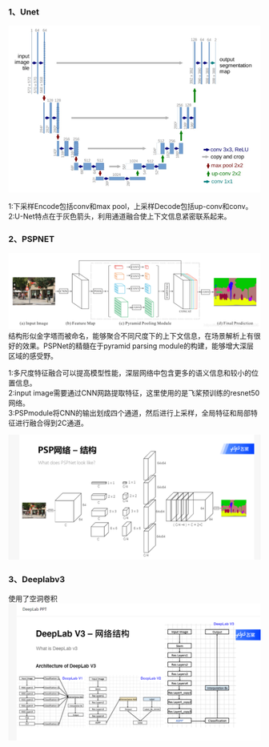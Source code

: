 ### 1、Unet
![img.png](image/unet.png)   

1:下采样Encode包括conv和max pool，上采样Decode包括up-conv和conv。  
2:U-Net特点在于灰色箭头，利用通道融合使上下文信息紧密联系起来。

### 2、PSPNET
![img.png](image/PSPNET1.png)  
结构形似金字塔而被命名，能够聚合不同尺度下的上下文信息，在场景解析上有很好的效果。PSPNet的精髓在于pyramid parsing module的构建，能够增大深层区域的感受野。

1:多尺度特征融合可以提高模型性能，深层网络中包含更多的语义信息和较小的位置信息。  
2:input image需要通过CNN网路提取特征，这里使用的是飞桨预训练的resnet50网络。  
3:PSPmodule将CNN的输出划成四个通道，然后进行上采样，全局特征和局部特征进行融合得到2C通道。

![img.png](image/PSPNET2.png)

### 3、Deeplabv3
使用了空洞卷积  
![img.png](image/Deeplabv3_1.png)